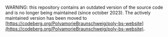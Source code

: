 WARNING: this repository contains an outdated version of the source code and is no longer being maintained (since october 2023). 
The actively maintained version has been moved to [https://codeberg.org/PolyamorieBraunschweig/poly-bs-website](https://codeberg.org/PolyamorieBraunschweig/poly-bs-website).
